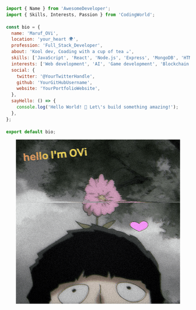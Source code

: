 ```javascript
import { Name } from 'AwesomeDeveloper';
import { Skills, Interests, Passion } from 'CodingWorld';

const bio = {
  name: 'Maruf_OVi',
  location: 'your_heart 🌍',
  profession: 'Full_Stack_Developer',
  about: 'Kool dev, Coading with a cup of tea ☕',
  skills: ['JavaScript', 'React', 'Node.js', 'Express', 'MongoDB', 'HTML', 'CSS'],
  interests: ['Web development', 'AI', 'Game development', 'Blockchain'],
  social: {
    twitter: '@YourTwitterHandle',
    github: 'YourGitHubUsername',
    website: 'YourPortfolioWebsite',
  },
  sayHello: () => {
    console.log('Hello World! 🌟 Let\'s build something amazing!');
  },
};

export default bio;
```
<div align="center">
	<img src="https://github.com/iamovi/iamovi/blob/main/main.gif" alt="hello I'm OVi, i love code">
</div>
